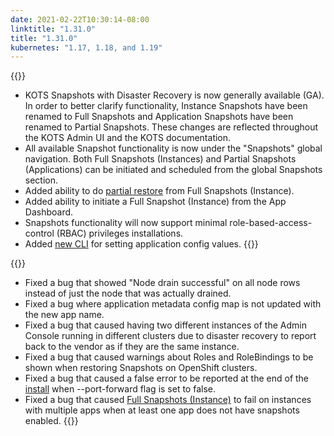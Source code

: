 ```yaml
---
date: 2021-02-22T10:30:14-08:00
linktitle: "1.31.0"
title: "1.31.0"
kubernetes: "1.17, 1.18, and 1.19"
---
```

{{<features>}}
* KOTS Snapshots with Disaster Recovery is now  generally available (GA). In order to better clarify functionality, Instance Snapshots have been renamed to Full Snapshots and Application Snapshots have been renamed to Partial Snapshots. These changes are reflected throughout the KOTS Admin UI and the KOTS documentation.
* All available Snapshot functionality is now under the "Snapshots" global navigation. Both Full Snapshots (Instances) and Partial Snapshots (Applications) can be initiated and scheduled from the global Snapshots section. 
* Added ability to do [partial restore](/kotsadm/snapshots/overview/#full-snapshots-recommended) from Full Snapshots (Instance).
* Added ability to initiate a Full Snapshot (Instance) from the App Dashboard.
* Snapshots functionality will now support minimal role-based-access-control (RBAC) privileges installations.
* Added [new CLI](/kots-cli/set/config/) for setting application config values.
{{</features>}}

{{<fixes>}}
* Fixed a bug that showed "Node drain successful" on all node rows instead of just the node that was actually drained.
* Fixed a bug where application metadata config map is not updated with the new app name.
* Fixed a bug that caused having two different instances of the Admin Console running in different clusters due to disaster recovery to report back to the vendor as if they are the same instance.
* Fixed a bug that caused warnings about Roles and RoleBindings to be shown when restoring Snapshots on OpenShift clusters.
* Fixed a bug that caused a false error to be reported at the end of the [install](/kots-cli/install/) when --port-forward flag is set to false.
* Fixed a bug that caused [Full Snapshots (Instance)](/kotsadm/snapshots/overview/#full-snapshots-recommended) to fail on instances with multiple apps when at least one app does not have snapshots enabled.
{{</fixes>}}
